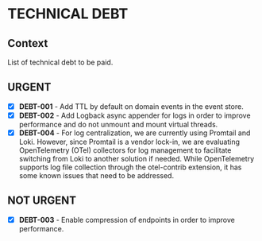 # TECHNICAL DEBT

## Context

List of technical debt to be paid.

## URGENT

-[x] **DEBT-001** - Add TTL by default on domain events in the event store.
-[x] **DEBT-002** - Add Logback async appender for logs in order to improve performance and do not unmount and mount virtual threads.
- [x] **DEBT-004** - For log centralization, we are currently using Promtail and Loki. However, since Promtail is a vendor lock-in, we are evaluating OpenTelemetry (OTel) collectors for log management to facilitate switching from Loki to another solution if needed. While OpenTelemetry supports log file collection through the otel-contrib extension, it has some known issues that need to be addressed.

## NOT URGENT

- [x] **DEBT-003** - Enable compression of endpoints in order to improve performance.